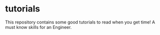 # tutorials
This repository contains some good tutorials to read when you get time! A must know skills for an Engineer. 
